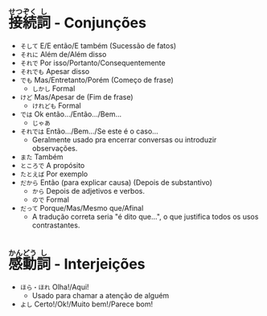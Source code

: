 # <ruby>接<rt>せつ</rt>続<rt>ぞく</rt>詞<rt>し</rt></ruby> - Conjunções

-   `そして` E/E então/E também (Sucessão de fatos)
-   `それに` Além de/Além disso
-   `それで` Por isso/Portanto/Consequentemente
-   `それでも` Apesar disso
-   `でも` Mas/Entretanto/Porém (Começo de frase)
    -   `しかし` Formal
-   `けど` Mas/Apesar de (Fim de frase)
    -   `けれども` Formal
-   `では` Ok então.../Então.../Bem...
    -   `じゃあ`
-   `それでは` Então.../Bem.../Se este é o caso...
    -   Geralmente usado pra encerrar conversas ou introduzir observações.
-   `また` Também
-   `ところで` A propósito
-   `たとえば` Por exemplo
-   `だから` Então (para explicar causa) (Depois de substantivo)
    -   `から` Depois de adjetivos e verbos.
    -   `ので` Formal
-   `だって` Porque/Mas/Mesmo que/Afinal
    -   A tradução correta seria "é dito que...", o que justifica todos os usos contrastantes.

# <ruby>感<rt>かん</rt>動<rt>どう</rt>詞<rt>し</rt></ruby> - Interjeições

-   `ほら・ほれ` Olha!/Aqui!
    -   Usado para chamar a atenção de alguém
-   `よし` Certo!/Ok!/Muito bem!/Parece bom!
